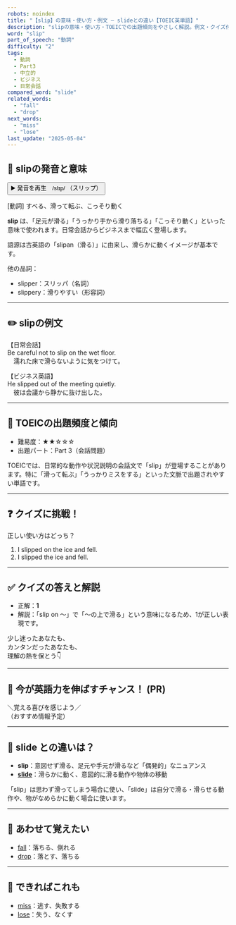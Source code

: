 ```yaml
---
robots: noindex
title: "【slip】の意味・使い方・例文 ― slideとの違い【TOEIC英単語】"
description: "slipの意味・使い方・TOEICでの出題傾向をやさしく解説。例文・クイズ付きでslideとの違いもわかりやすく学べます。"
word: "slip"
part_of_speech: "動詞"
difficulty: "2"
tags:
  - 動詞
  - Part3
  - 中立的
  - ビジネス
  - 日常会話
compared_word: "slide"
related_words:
  - "fall"
  - "drop"
next_words:
  - "miss"
  - "lose"
last_update: "2025-05-04"
---
```


## 🔰 slipの発音と意味

<button class="play-audio" onclick="playTTS('slip')">
  <span class="play-audio-main">
    ▶️ 発音を再生　/slɪp/
  </span>
  <span class="play-audio-sub">
    （スリップ）
  </span>
</button>

[動詞] すべる、滑って転ぶ、こっそり動く

**slip** は、「足元が滑る」「うっかり手から滑り落ちる」「こっそり動く」といった意味で使われます。日常会話からビジネスまで幅広く登場します。

語源は古英語の「slipan（滑る）」に由来し、滑らかに動くイメージが基本です。

他の品詞：  
- slipper：スリッパ（名詞）
- slippery：滑りやすい（形容詞）

---

## ✏️ slipの例文

【日常会話】  
Be careful not to slip on the wet floor.  
　濡れた床で滑らないように気をつけて。

【ビジネス英語】  
He slipped out of the meeting quietly.  
　彼は会議から静かに抜け出した。

---

## 🎯 TOEICの出題頻度と傾向

- 難易度：★★☆☆☆
- 出題パート：Part 3（会話問題）

TOEICでは、日常的な動作や状況説明の会話文で「slip」が登場することがあります。特に「滑って転ぶ」「うっかりミスをする」といった文脈で出題されやすい単語です。

---

## ❓ クイズに挑戦！

正しい使い方はどっち？

1. I slipped on the ice and fell.  
2. I slipped the ice and fell.

---

## ✅ クイズの答えと解説

- 正解：**1**
- 解説：「slip on ～」で「～の上で滑る」という意味になるため、1が正しい表現です。

少し迷ったあなたも、  
カンタンだったあなたも、  
理解の熱を保とう👇️

---

## 🚀 今が英語力を伸ばすチャンス！ (PR)

<div class="info-center">
＼覚える喜びを感じよう／<br>  
（おすすめ情報予定）
</div>

---

## 🤔  slide との違いは？

- **slip**：意図せず滑る、足元や手元が滑るなど「偶発的」なニュアンス
- **[slide](/word/slide/)**：滑らかに動く、意図的に滑る動作や物体の移動

「slip」は思わず滑ってしまう場合に使い、「slide」は自分で滑る・滑らせる動作や、物がなめらかに動く場合に使います。

---

## 🧩 あわせて覚えたい

- [fall](/word/fall/)：落ちる、倒れる
- [drop](/word/drop/)：落とす、落ちる

---

## 📖 できればこれも

- [miss](/word/miss/)：逃す、失敗する
- [lose](/word/lose/)：失う、なくす

<!-- cvid: aid46_bid42 -->
